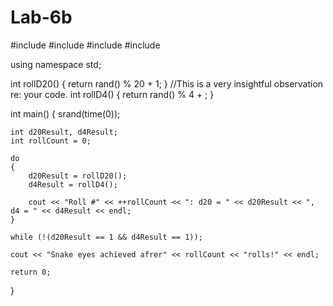 # Lab-6b
#include<iostream>
#include<cmath>
#include<ctime>
#include<cstdlib>

using namespace std;

int rollD20()
{
	return rand() % 20 + 1;
}
//This is a very insightful observation re: your code. 
int rollD4()
{
	return rand() % 4 + ;
}

int main()
{
	srand(time(0));

	int d20Result, d4Result;
	int rollCount = 0;

	do
	{
		d20Result = rollD20();
		d4Result = rollD4();

		cout << "Roll #" << ++rollCount << ": d20 = " << d20Result << ", d4 = " << d4Result << endl;
	}

	while (!(d20Result == 1 && d4Result == 1));

	cout << "Snake eyes achieved afrer" << rollCount << "rolls!" << endl;

	return 0;
}








	
